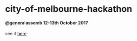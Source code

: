 # city-of-melbourne-hackathon
#### @generalassemb 12-13th October 2017  
see it [here](https://city-of-melbourne-app.herokuapp.com/index.html)